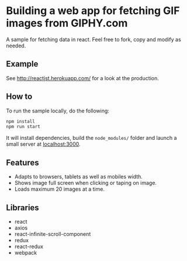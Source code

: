 # Building a web app for fetching GIF images from GIPHY.com

A sample for fetching data in react. Feel free to fork, copy and modify as needed.

## Example

See http://reactjst.herokuapp.com/ for a look at the production.

## How to

To run the sample locally, do the following:

```sh
npm install
npm run start
```

It will install dependencies, build the `node_modules/` folder and launch a small server at [localhost:3000](http://localhost:3000).

## Features
* Adapts to browsers, tablets as well as mobiles width.
* Shows image full screen when clicking or taping on image.
* Loads maximum 20 images at a time.

## Libraries
* react
* axios
* react-infinite-scroll-component
* redux
* react-redux
* webpack